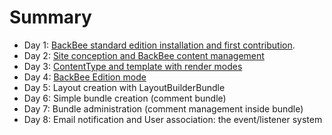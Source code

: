 # Summary

* Day 1: [BackBee standard edition installation and first contribution](day1.md).
* Day 2: [Site conception and BackBee content management](day2.md)
* Day 3: [ContentType and template with render modes](day3.md)
* Day 4: [BackBee Edition mode](day4.md)
* Day 5: Layout creation with LayoutBuilderBundle
* Day 6: Simple bundle creation (comment bundle)
* Day 7: Bundle administration (comment management inside bundle)
* Day 8: Email notification and User association: the event/listener system

